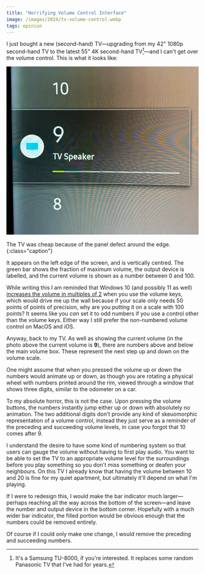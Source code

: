 ```yaml
---
title: "Horrifying Volume Control Interface"
image: /images/2024/tv-volume-control.webp
tags: opinion
---
```


I just bought a new (second-hand) TV—upgrading from my 42" 1080p second-hand TV to the latest 55" 4K second-hand TV[^new-tv]—and I can't get over the volume control. This is what it looks like:

[^new-tv]: It's a Samsung TU-8000, if you're interested. It replaces some random Panasonic TV that I've had for years.

![The volume control](/images/2024/tv-volume-control.webp)

The TV was cheap because of the panel defect around the edge.
{:class="caption"}

It appears on the left edge of the screen, and is vertically centred. The green bar shows the fraction of maximum volume, the output device is labelled, and the current volume is shown as a number between 0 and 100.

While writing this I am reminded that Windows 10 (and possibly 11 as well) [increases the volume in multiples of 2](https://devblogs.microsoft.com/oldnewthing/20170321-00/?p=95795) when you use the volume keys, which would drive me up the wall because if your scale only needs 50 points of points of precision, why are you putting it on a scale with 100 points? It seems like you _can_ set it to odd numbers if you use a control other than the volume keys. Either way I still prefer the non-numbered volume control on MacOS and iOS.

Anyway, back to my TV. As well as showing the current volume (in the photo above the current volume is **9**), there are numbers above and below the main volume box. These represent the next step up and down on the volume scale.

One might assume that when you pressed the volume up or down the numbers would animate up or down, as though you are rotating a physical wheel with numbers printed around the rim, viewed through a window that shows three digits, similar to the odometer on a car.

To my absolute horror, this is not the case. Upon pressing the volume buttons, the numbers instantly jump either up or down with absolutely no animation. The two additional digits don't provide any kind of skeuomorphic representation of a volume control, instead they just serve as a reminder of the preceding and succeeding volume levels, in case you forgot that 10 comes after 9.

I understand the desire to have some kind of numbering system so that users can gauge the volume without having to first play audio. You want to be able to set the TV to an appropriate volume level for the surroundings before you play something so you don't miss something or deafen your neighbours. On this TV I already know that having the volume between 10 and 20 is fine for my quiet apartment, but ultimately it'll depend on what I'm playing.

If I were to redesign this, I would make the bar indicator much larger—perhaps reaching all the way across the bottom of the screen—and leave the number and output device in the bottom corner. Hopefully with a much wider bar indicator, the filled portion would be obvious enough that the numbers could be removed entirely.

Of course if I could only make one change, I would remove the preceding and succeeding numbers.
